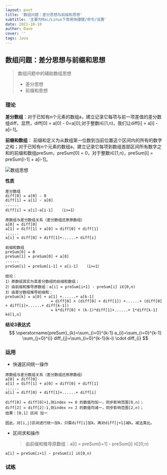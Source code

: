 ```yaml
---
layout: post
title: '数组问题：差分思想与前缀和思想'
subtitle: '主要为Mac/Linux下常用快捷键/命令/设置'
date: 2021-10-10
author: Dave
cover: ''
tags: Java
---
```




## 数组问题：差分思想与前缀和思想

> 数组问题中的辅助数组思想
>
> - 差分思想
> - 前缀和思想

### 理论

**差分数组**：对于已知有n个元素的数组a，建立记录它每项与前一项差值的差分数组diff，显然，diff[0] = a[0] - 0=a[0];对于整数i∈[1,n)，我们让diff[i] = a[i] - a[i-1]。

**前缀和数组**： 前缀和定义为从数组第一位数到当前位置这个区间内的所有的数字之和；对于已知有n个元素的数组a，建立记录它每项到数组首部区间所有数字之和的前缀和数组preSum，preSum[0] = 0，对于整数i∈[1,n)，preSum[i] = preSum[i-1] + a[i-1]。

![数组思想](/Users/zhouyun/Documents/picc0lo.top/数组思想.png)

**性质**

```
差分数组 
diff[0] = a[0] - 0
diff[1] = a[1] - a[0]
......
diff[i] = a[i]-a[i-1]   （i>=1）

原数组与差分数组关系（差分数组还原原数组） 
a[0] = diff[0]
a[1] = diff[1] + a[0] = diff[0] + diff[1]
......
a[i] = diff[0] + diff[1]+......+ diff[i]

前缀和数组
preSum[0] = 0
preSum[1] = preSum[0] + a[0]
......
preSum[i] = preSum[i-1] + a[i-1]   （i>=1）

结论：
1）原数组其实为其差分数组的前缀和数组；
2）由前缀和推导原数组：a[i] = preSum[i+1] - preSum[i] i∈[0,n)
3）由差分数组推导前缀和：
preSum[k] = a[0] + a[1] +......+ a[k-1]
					= diff[0] + (diff[0] + diff[1]) +......+ (diff[0] + diff[1]+......+ diff[k-1])
					= k*diff[0] + (k-1)*diff[1]+......+ 1*diff[k-1] k∈[1,n]
```

**结论3表达式**
$$
\operatorname{preSum}_{k}=\sum_{i=0}^{k-1} a_{i}=\sum_{i=0}^{k-1} \sum_{j=0}^{i} diff_{j}=\sum_{i=0}^{k-1}(k-i) \cdot diff_{i}
$$


### 运用

- 快速区间统一操作

```
原数组与差分数组关系（差分数组还原原数组） 
a[0] = diff[0]
a[1] = diff[1] + a[0] = diff[0] + diff[1]
......
a[i] = diff[0] + diff[1]+......+ diff[i]

diff[0] = diff[0]+1,则index >= 0 的数值均加一，同步影响范围[0,n)；
diff[2] = diff[2]-1,则index >= 2 的数值均减一，同步影响范围[2,n)；
结果：[0,1] 区间 加一

因此，对[i,j]区间进行统一加k，只需diff[i]加k，再对diff[j+1]减k。减法类比。
```

- 区间求和操作

  > 由前缀和推导原数组：a[i] = preSum[i+1] - preSum[i] i∈[0,n)

```
a[i] = preSum[i+1] - preSum[i] i∈[0,n)
```



### 试练



